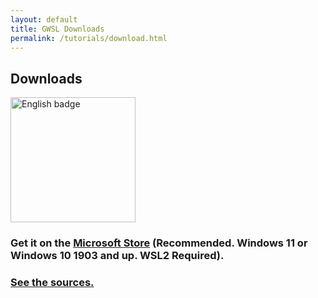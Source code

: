 ```yaml
---
layout: default
title: GWSL Downloads
permalink: /tutorials/download.html
---
```





## Downloads

<a href='//www.microsoft.com/store/apps/9nl6kd1h33v3?cid=storebadge&ocid=badge'><img data-tilt-max="7.5" data-tilt-scale="1.025" data-tilt-speed="1000" data-tilt src='https://developer.microsoft.com/store/badges/images/English_get-it-from-MS.png' alt='English badge' width='200'/></a>

### Get it on the [Microsoft Store](https://www.microsoft.com/en-us/p/gwsl/9nl6kd1h33v3) (Recommended. Windows 11 or Windows 10 1903 and up. WSL2 Required).

### [See the sources.](https://github.com/Opticos/GWSL-Source)

<!--
### [Traditional Windows Installer](https://github.com/Opticos/GWSL-Source/releases/) (Windows 10 1903 and up. WSL2 Required).

### Winget downloads the Traditional Installer version: ```winget install gwsl```

### [See the sources.](https://github.com/Opticos/GWSL-Source)

### Also, there is an itch.io page:

<iframe src="https://itch.io/embed/779749" width="552" height="167" frameborder="0"><a href="https://opticos.itch.io/gwsl">GWSL by Optico5</a></iframe>

-->
